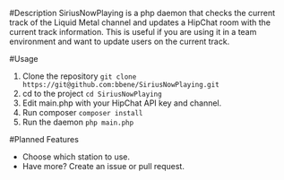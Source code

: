 #Description
SiriusNowPlaying is a php daemon that checks the current track of the Liquid Metal channel and updates a HipChat
room with the current track information.  This is useful if you are using it in a team environment and want to update
users on the current track.

#Usage
1. Clone the repository 
    `git clone https://git@github.com:bbene/SiriusNowPlaying.git`
2. cd to the project
    `cd SiriusNowPlaying`
3. Edit main.php with your HipChat API key and channel.
4. Run composer `composer install`
5. Run the daemon `php main.php`

#Planned Features
-	Choose which station to use.
-	Have more? Create an issue or pull request.